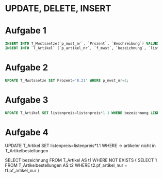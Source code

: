 # UPDATE, DELETE, INSERT

# Aufgabe 1
````sql
INSERT INTO T_Mwstsaetze(`p_mwst_nr`, `Prozent`, `Beschreibung`) VALUES ('3', '0.33', 'Luxus');
INSERT INTO `T_Artikel` (`p_artikel_nr`, `f_mwst`, `bezeichnung`, `listenpreis`, `bestand`, `mindestbestand`, `verpackung`, `lagerplatz`) VALUES ('L006', 3, 'Yacht', '50000', 4, 3, '250 g', 7);
````

# Aufgabe 2
````sql
UPDATE T_Mwstsaetze SET Prozent='0.21' WHERE p_mwst_nr=2;
````

# Aufgabe 3
````sql
UPDATE T_Artikel SET listenpreis=listenpreis*1.1 WHERE bezeichnung LIKE '%Tee%';
````

# Aufgabe 4

UPDATE T_Artikel SET listenpreis=listenpreis*1.1 WHERE -> artikelnr nicht in T_Artikelbestellungen

SELECT bezeichnung
FROM T_Artikel AS t1
WHERE NOT EXISTS
 (
  SELECT 1
  FROM T_Artikelbestellungen AS t2
  WHERE t2.pf_artikel_nur = t1.pf_artikel_nur
 )